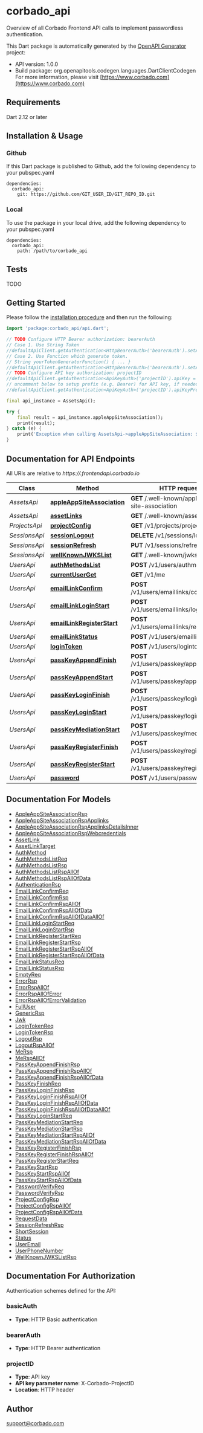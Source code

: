 # corbado_api
Overview of all Corbado Frontend API calls to implement passwordless authentication.

This Dart package is automatically generated by the [OpenAPI Generator](https://openapi-generator.tech) project:

- API version: 1.0.0
- Build package: org.openapitools.codegen.languages.DartClientCodegen
For more information, please visit [https://www.corbado.com](https://www.corbado.com)

## Requirements

Dart 2.12 or later

## Installation & Usage

### Github
If this Dart package is published to Github, add the following dependency to your pubspec.yaml
```
dependencies:
  corbado_api:
    git: https://github.com/GIT_USER_ID/GIT_REPO_ID.git
```

### Local
To use the package in your local drive, add the following dependency to your pubspec.yaml
```
dependencies:
  corbado_api:
    path: /path/to/corbado_api
```

## Tests

TODO

## Getting Started

Please follow the [installation procedure](#installation--usage) and then run the following:

```dart
import 'package:corbado_api/api.dart';

// TODO Configure HTTP Bearer authorization: bearerAuth
// Case 1. Use String Token
//defaultApiClient.getAuthentication<HttpBearerAuth>('bearerAuth').setAccessToken('YOUR_ACCESS_TOKEN');
// Case 2. Use Function which generate token.
// String yourTokenGeneratorFunction() { ... }
//defaultApiClient.getAuthentication<HttpBearerAuth>('bearerAuth').setAccessToken(yourTokenGeneratorFunction);
// TODO Configure API key authorization: projectID
//defaultApiClient.getAuthentication<ApiKeyAuth>('projectID').apiKey = 'YOUR_API_KEY';
// uncomment below to setup prefix (e.g. Bearer) for API key, if needed
//defaultApiClient.getAuthentication<ApiKeyAuth>('projectID').apiKeyPrefix = 'Bearer';

final api_instance = AssetsApi();

try {
    final result = api_instance.appleAppSiteAssociation();
    print(result);
} catch (e) {
    print('Exception when calling AssetsApi->appleAppSiteAssociation: $e\n');
}

```

## Documentation for API Endpoints

All URIs are relative to *https://<project ID>.frontendapi.corbado.io*

Class | Method | HTTP request | Description
------------ | ------------- | ------------- | -------------
*AssetsApi* | [**appleAppSiteAssociation**](doc//AssetsApi.md#appleappsiteassociation) | **GET** /.well-known/apple-app-site-association | 
*AssetsApi* | [**assetLinks**](doc//AssetsApi.md#assetlinks) | **GET** /.well-known/assetlinks.json | 
*ProjectsApi* | [**projectConfig**](doc//ProjectsApi.md#projectconfig) | **GET** /v1/projects/projectConfig | 
*SessionsApi* | [**sessionLogout**](doc//SessionsApi.md#sessionlogout) | **DELETE** /v1/sessions/logout | 
*SessionsApi* | [**sessionRefresh**](doc//SessionsApi.md#sessionrefresh) | **PUT** /v1/sessions/refresh | 
*SessionsApi* | [**wellKnownJWKSList**](doc//SessionsApi.md#wellknownjwkslist) | **GET** /.well-known/jwks | 
*UsersApi* | [**authMethodsList**](doc//UsersApi.md#authmethodslist) | **POST** /v1/users/authmethods | 
*UsersApi* | [**currentUserGet**](doc//UsersApi.md#currentuserget) | **GET** /v1/me | 
*UsersApi* | [**emailLinkConfirm**](doc//UsersApi.md#emaillinkconfirm) | **POST** /v1/users/emaillinks/confirm | 
*UsersApi* | [**emailLinkLoginStart**](doc//UsersApi.md#emaillinkloginstart) | **POST** /v1/users/emaillinks/login/start | 
*UsersApi* | [**emailLinkRegisterStart**](doc//UsersApi.md#emaillinkregisterstart) | **POST** /v1/users/emaillinks/register/start | 
*UsersApi* | [**emailLinkStatus**](doc//UsersApi.md#emaillinkstatus) | **POST** /v1/users/emaillinks/status | 
*UsersApi* | [**loginToken**](doc//UsersApi.md#logintoken) | **POST** /v1/users/logintoken | 
*UsersApi* | [**passKeyAppendFinish**](doc//UsersApi.md#passkeyappendfinish) | **POST** /v1/users/passkey/append/finish | 
*UsersApi* | [**passKeyAppendStart**](doc//UsersApi.md#passkeyappendstart) | **POST** /v1/users/passkey/append/start | 
*UsersApi* | [**passKeyLoginFinish**](doc//UsersApi.md#passkeyloginfinish) | **POST** /v1/users/passkey/login/finish | 
*UsersApi* | [**passKeyLoginStart**](doc//UsersApi.md#passkeyloginstart) | **POST** /v1/users/passkey/login/start | 
*UsersApi* | [**passKeyMediationStart**](doc//UsersApi.md#passkeymediationstart) | **POST** /v1/users/passkey/mediation/start | 
*UsersApi* | [**passKeyRegisterFinish**](doc//UsersApi.md#passkeyregisterfinish) | **POST** /v1/users/passkey/register/finish | 
*UsersApi* | [**passKeyRegisterStart**](doc//UsersApi.md#passkeyregisterstart) | **POST** /v1/users/passkey/register/start | 
*UsersApi* | [**password**](doc//UsersApi.md#password) | **POST** /v1/users/password/verify | 


## Documentation For Models

 - [AppleAppSiteAssociationRsp](doc//AppleAppSiteAssociationRsp.md)
 - [AppleAppSiteAssociationRspApplinks](doc//AppleAppSiteAssociationRspApplinks.md)
 - [AppleAppSiteAssociationRspApplinksDetailsInner](doc//AppleAppSiteAssociationRspApplinksDetailsInner.md)
 - [AppleAppSiteAssociationRspWebcredentials](doc//AppleAppSiteAssociationRspWebcredentials.md)
 - [AssetLink](doc//AssetLink.md)
 - [AssetLinkTarget](doc//AssetLinkTarget.md)
 - [AuthMethod](doc//AuthMethod.md)
 - [AuthMethodsListReq](doc//AuthMethodsListReq.md)
 - [AuthMethodsListRsp](doc//AuthMethodsListRsp.md)
 - [AuthMethodsListRspAllOf](doc//AuthMethodsListRspAllOf.md)
 - [AuthMethodsListRspAllOfData](doc//AuthMethodsListRspAllOfData.md)
 - [AuthenticationRsp](doc//AuthenticationRsp.md)
 - [EmailLinkConfirmReq](doc//EmailLinkConfirmReq.md)
 - [EmailLinkConfirmRsp](doc//EmailLinkConfirmRsp.md)
 - [EmailLinkConfirmRspAllOf](doc//EmailLinkConfirmRspAllOf.md)
 - [EmailLinkConfirmRspAllOfData](doc//EmailLinkConfirmRspAllOfData.md)
 - [EmailLinkConfirmRspAllOfDataAllOf](doc//EmailLinkConfirmRspAllOfDataAllOf.md)
 - [EmailLinkLoginStartReq](doc//EmailLinkLoginStartReq.md)
 - [EmailLinkLoginStartRsp](doc//EmailLinkLoginStartRsp.md)
 - [EmailLinkRegisterStartReq](doc//EmailLinkRegisterStartReq.md)
 - [EmailLinkRegisterStartRsp](doc//EmailLinkRegisterStartRsp.md)
 - [EmailLinkRegisterStartRspAllOf](doc//EmailLinkRegisterStartRspAllOf.md)
 - [EmailLinkRegisterStartRspAllOfData](doc//EmailLinkRegisterStartRspAllOfData.md)
 - [EmailLinkStatusReq](doc//EmailLinkStatusReq.md)
 - [EmailLinkStatusRsp](doc//EmailLinkStatusRsp.md)
 - [EmptyReq](doc//EmptyReq.md)
 - [ErrorRsp](doc//ErrorRsp.md)
 - [ErrorRspAllOf](doc//ErrorRspAllOf.md)
 - [ErrorRspAllOfError](doc//ErrorRspAllOfError.md)
 - [ErrorRspAllOfErrorValidation](doc//ErrorRspAllOfErrorValidation.md)
 - [FullUser](doc//FullUser.md)
 - [GenericRsp](doc//GenericRsp.md)
 - [Jwk](doc//Jwk.md)
 - [LoginTokenReq](doc//LoginTokenReq.md)
 - [LoginTokenRsp](doc//LoginTokenRsp.md)
 - [LogoutRsp](doc//LogoutRsp.md)
 - [LogoutRspAllOf](doc//LogoutRspAllOf.md)
 - [MeRsp](doc//MeRsp.md)
 - [MeRspAllOf](doc//MeRspAllOf.md)
 - [PassKeyAppendFinishRsp](doc//PassKeyAppendFinishRsp.md)
 - [PassKeyAppendFinishRspAllOf](doc//PassKeyAppendFinishRspAllOf.md)
 - [PassKeyAppendFinishRspAllOfData](doc//PassKeyAppendFinishRspAllOfData.md)
 - [PassKeyFinishReq](doc//PassKeyFinishReq.md)
 - [PassKeyLoginFinishRsp](doc//PassKeyLoginFinishRsp.md)
 - [PassKeyLoginFinishRspAllOf](doc//PassKeyLoginFinishRspAllOf.md)
 - [PassKeyLoginFinishRspAllOfData](doc//PassKeyLoginFinishRspAllOfData.md)
 - [PassKeyLoginFinishRspAllOfDataAllOf](doc//PassKeyLoginFinishRspAllOfDataAllOf.md)
 - [PassKeyLoginStartReq](doc//PassKeyLoginStartReq.md)
 - [PassKeyMediationStartReq](doc//PassKeyMediationStartReq.md)
 - [PassKeyMediationStartRsp](doc//PassKeyMediationStartRsp.md)
 - [PassKeyMediationStartRspAllOf](doc//PassKeyMediationStartRspAllOf.md)
 - [PassKeyMediationStartRspAllOfData](doc//PassKeyMediationStartRspAllOfData.md)
 - [PassKeyRegisterFinishRsp](doc//PassKeyRegisterFinishRsp.md)
 - [PassKeyRegisterFinishRspAllOf](doc//PassKeyRegisterFinishRspAllOf.md)
 - [PassKeyRegisterStartReq](doc//PassKeyRegisterStartReq.md)
 - [PassKeyStartRsp](doc//PassKeyStartRsp.md)
 - [PassKeyStartRspAllOf](doc//PassKeyStartRspAllOf.md)
 - [PassKeyStartRspAllOfData](doc//PassKeyStartRspAllOfData.md)
 - [PasswordVerifyReq](doc//PasswordVerifyReq.md)
 - [PasswordVerifyRsp](doc//PasswordVerifyRsp.md)
 - [ProjectConfigRsp](doc//ProjectConfigRsp.md)
 - [ProjectConfigRspAllOf](doc//ProjectConfigRspAllOf.md)
 - [ProjectConfigRspAllOfData](doc//ProjectConfigRspAllOfData.md)
 - [RequestData](doc//RequestData.md)
 - [SessionRefreshRsp](doc//SessionRefreshRsp.md)
 - [ShortSession](doc//ShortSession.md)
 - [Status](doc//Status.md)
 - [UserEmail](doc//UserEmail.md)
 - [UserPhoneNumber](doc//UserPhoneNumber.md)
 - [WellKnownJWKSListRsp](doc//WellKnownJWKSListRsp.md)


## Documentation For Authorization


Authentication schemes defined for the API:
### basicAuth

- **Type**: HTTP Basic authentication

### bearerAuth

- **Type**: HTTP Bearer authentication

### projectID

- **Type**: API key
- **API key parameter name**: X-Corbado-ProjectID
- **Location**: HTTP header


## Author

support@corbado.com

